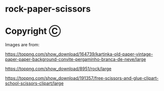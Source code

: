 # rock-paper-scissors

# Copyright Ⓒ

Images are from:

https://toppng.com/show_download/164739/kartinka-old-paper-vintage-paper-paper-background-convite-pergaminho-branca-de-neve/large

https://toppng.com/show_download/8951/rock/large

https://toppng.com/show_download/191357/free-scissors-and-glue-clipart-school-scissors-clipart/large